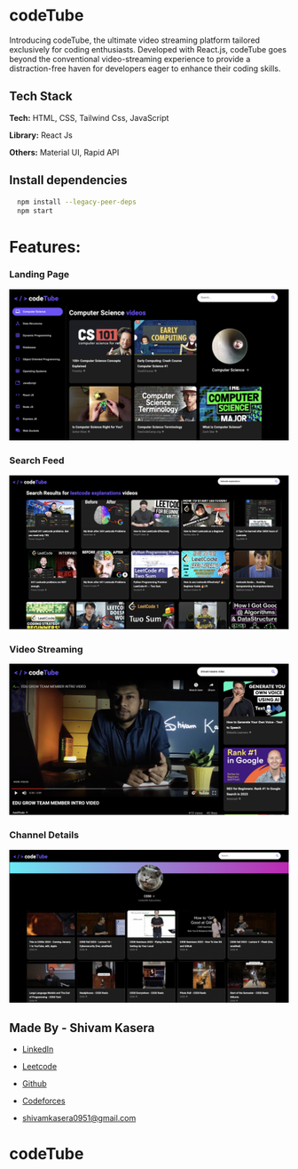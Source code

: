 
# codeTube

Introducing codeTube, the ultimate video streaming platform tailored exclusively for coding enthusiasts. Developed with React.js, codeTube goes beyond the conventional video-streaming experience to provide a distraction-free haven for developers eager to enhance their coding skills.

## Tech Stack

**Tech:** HTML, CSS, Tailwind Css, JavaScript

**Library:** React Js

**Others:** Material UI, Rapid API 

  
## Install dependencies

```bash
  npm install --legacy-peer-deps
  npm start
```
 
# Features: 

### Landing Page
![Landing Page](./screenshots/landingPage.PNG)

### Search Feed
![Search Feed](./screenshots/search.PNG)

### Video Streaming
![Video](./screenshots/video.PNG)

### Channel Details
![Channel](./screenshots/channel.PNG)


## Made By - Shivam Kasera

- [LinkedIn](https://www.linkedin.com/in/shivam-kasera-578528202/)

- [Leetcode](https://leetcode.com/shivcodes/)

- [Github](https://github.com/kaseracodes)

- [Codeforces](https://codeforces.com/profile/shivcodes.911)

- shivamkasera0951@gmail.com

  
# codeTube
